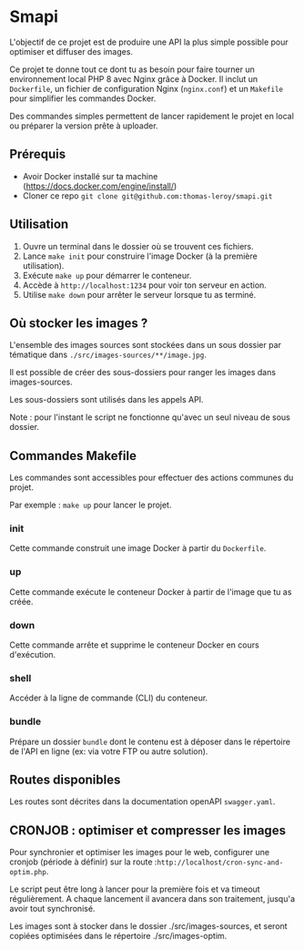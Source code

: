 # Smapi

L'objectif de ce projet est de produire une API la plus simple possible pour optimiser et diffuser des images.

Ce projet te donne tout ce dont tu as besoin pour faire tourner un environnement local PHP 8 avec Nginx grâce à Docker. Il inclut un `Dockerfile`, un fichier de configuration Nginx (`nginx.conf`) et un `Makefile` pour simplifier les commandes Docker.

Des commandes simples permettent de lancer rapidement le projet en local ou préparer la version prête à uploader.

## Prérequis

- Avoir Docker installé sur ta machine (https://docs.docker.com/engine/install/)
- Cloner ce repo `git clone git@github.com:thomas-leroy/smapi.git`

## Utilisation

1. Ouvre un terminal dans le dossier où se trouvent ces fichiers.
2. Lance `make init` pour construire l'image Docker (à la première utilisation).
3. Exécute `make up` pour démarrer le conteneur.
4. Accède à `http://localhost:1234` pour voir ton serveur en action.
5. Utilise `make down` pour arrêter le serveur lorsque tu as terminé.

## Où stocker les images ?

L'ensemble des images sources sont stockées dans un sous dossier par tématique dans `./src/images-sources/**/image.jpg`.

Il est possible de créer des sous-dossiers pour ranger les images dans images-sources. 

Les sous-dossiers sont utilisés dans les appels API.

Note : pour l'instant le script ne fonctionne qu'avec un seul niveau de sous dossier.

## Commandes Makefile

Les commandes sont accessibles pour effectuer des actions communes du projet.

Par exemple : `make up` pour lancer le projet.

### init

Cette commande construit une image Docker à partir du `Dockerfile`.

### up

Cette commande exécute le conteneur Docker à partir de l'image que tu as créée.

### down

Cette commande arrête et supprime le conteneur Docker en cours d'exécution.

### shell

Accéder à la ligne de commande (CLI) du conteneur.

### bundle

Prépare un dossier `bundle` dont le contenu est à déposer dans le répertoire de l'API en ligne (ex: via votre FTP ou autre solution).

## Routes disponibles

Les routes sont décrites dans la documentation openAPI `swagger.yaml`.

## CRONJOB : optimiser et compresser les images

Pour synchronier et optimiser les images pour le web, configurer une cronjob (période à définir) sur la route :`http://localhost/cron-sync-and-optim.php`.

Le script peut être long à lancer pour la première fois et va timeout régulièrement. A chaque lancement il avancera dans son traitement, jusqu'a avoir tout synchronisé.

Les images sont à stocker dans le dossier ./src/images-sources, et seront copiées optimisées dans le répertoire ./src/images-optim.
